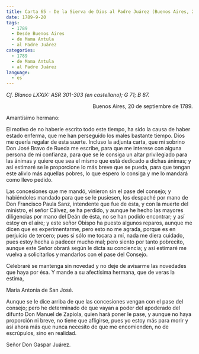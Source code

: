 ```yaml
---
title: Carta 65 - De la Sierva de Dios al Padre Juárez (Buenos Aires, 20 de septiembre de 1789).
date: 1789-9-20
tags:
  - 1789
  - Desde Buenos Aires
  - de Mama Antula
  - al Padre Juárez
categories:
  - 1789
  - de Mama Antula
  - al Padre Juárez
language:
  - es
---
```


_Cf. Blanco LXXIX: ASR 301-303 (en castellano); G 71; B 87._

<div align="right">
Buenos Aires, 20 de septiembre de 1789.
</div>

Amantísimo hermano:

El motivo de no haberle escrito todo este tiempo, ha sido la causa de haber estado enferma, que me han perseguido los males bastante tiempo. Dios me quería regalar de esta suerte. Incluso la adjunta carta, que mi sobrino Don José Bravo de Rueda me escribe, para que me interese con alguna persona de mi confianza, para que se le consiga un altar privilegiado para las ánimas y quiere que sea el mismo que está dedicado a dichas ánimas; y así estimaré se le proporcione lo más breve que se pueda, para que tengan este alivio más aquellas pobres, lo que espero lo consiga y me lo mandará como llevo pedido.

Las concesiones que me mandó, vinieron sin el pase del consejo; y habiéndoles mandado para que se le pusiesen, los despaché por mano de Don Francisco Paula Sanz, intendente que fue de ésta, y con la muerte del ministro, el señor Cálvez, se ha perdido, y aunque he hecho las mayores diligencias por mano del Deán de ésta, no se han podido encontrar; y así estoy en el aire; y este señor Obispo ha puesto algunos reparos, aunque me dicen que es experimentarme, pero esto no me agrada, porque es en perjuicio de tercero; pues si sólo me tocara a mí, nada me diera cuidado, pues estoy hecha a padecer mucho mal; pero siento por tanto pobrecito, aunque este Señor obrará según le dicta su conciencia; y así estimaré me vuelva a solicitarlos y mandarlos con el pase del Consejo.

Celebraré se mantenga sin novedad y no deje de avisarme las novedades que haya por ésa. Y mande a su afectísima hermana, que de veras la estima,

María Antonia de San José.

Aunque se le dice arriba de que las concesiones vengan con el pase del consejo; pero he determinado de que vayan a poder del apoderado del difunto Don Manuel de Zapiola, quien hará poner le pase, y aunque no haya proporción ni breve, no tiene que afligirse, pues yo estoy más para morir y así ahora más que nunca necesito de que me encomienden, no de escrúpulos, sino en realidad.

Señor Don Gaspar Juárez.
